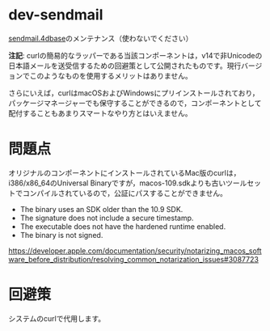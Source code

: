 # dev-sendmail
[sendmail.4dbase](https://github.com/miyako/4d-component-sendmail)のメンテナンス（使わないでください）

**注記**: curlの簡易的なラッパーである当該コンポーネントは，v14で非Unicodeの日本語メールを送受信するための回避策として公開されたものです。現行バージョンでこのようなものを使用するメリットはありません。

さらにいえば，curlはmacOSおよびWindowsにプリインストールされており，パッケージマネージャーでも保守することができるので，コンポーネントとして配付することもあまりスマートなやり方とはいえません。

# 問題点

オリジナルのコンポーネントにインストールされているMac版のcurlは，i386/x86_64のUniversal Binaryですが，macos-109.sdkよりも古いツールセットでコンパイルされているので，公証にパスすることができません。

* The binary uses an SDK older than the 10.9 SDK.
* The signature does not include a secure timestamp.
* The executable does not have the hardened runtime enabled.
* The binary is not signed.

https://developer.apple.com/documentation/security/notarizing_macos_software_before_distribution/resolving_common_notarization_issues#3087723

# 回避策

システムのcurlで代用します。
